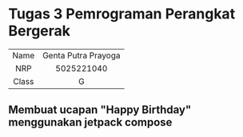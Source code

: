# Tugas 3 Pemrograman Perangkat Bergerak


|         |            |
| :--------: | :------------: |
| Name | Genta Putra Prayoga |
| NRP | 5025221040 |
| Class | G |

## Membuat ucapan "Happy Birthday" menggunakan jetpack compose

